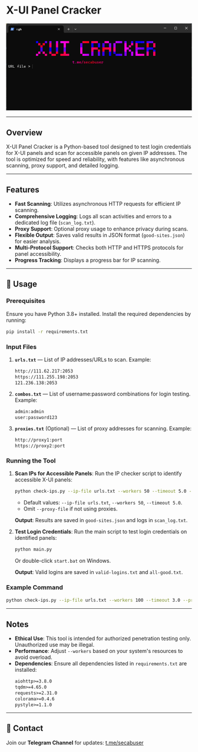 # X-UI Panel Cracker

![Screenshot of Tool](tool_screenshot.png)

---

## Overview

X-UI Panel Cracker is a Python-based tool designed to test login credentials for X-UI panels and scan for accessible panels on given IP addresses. The tool is optimized for speed and reliability, with features like asynchronous scanning, proxy support, and detailed logging.

---

## Features

- **Fast Scanning**: Utilizes asynchronous HTTP requests for efficient IP scanning.
- **Comprehensive Logging**: Logs all scan activities and errors to a dedicated log file (`scan_log.txt`).
- **Proxy Support**: Optional proxy usage to enhance privacy during scans.
- **Flexible Output**: Saves valid results in JSON format (`good-sites.json`) for easier analysis.
- **Multi-Protocol Support**: Checks both HTTP and HTTPS protocols for panel accessibility.
- **Progress Tracking**: Displays a progress bar for IP scanning.

---

## 📄 Usage

### Prerequisites

Ensure you have Python 3.8+ installed. Install the required dependencies by running:

```bash
pip install -r requirements.txt
```

### Input Files

1. **`urls.txt`** — List of IP addresses/URLs to scan. Example:
   ```
   http://111.62.217:2053
   https://111.255.198:2053
   121.236.138:2053
   ```

2. **`combos.txt`** — List of username:password combinations for login testing. Example:
   ```
   admin:admin
   user:password123
   ```

3. **`proxies.txt`** (Optional) — List of proxy addresses for scanning. Example:
   ```
   http://proxy1:port
   https://proxy2:port
   ```

### Running the Tool

1. **Scan IPs for Accessible Panels**:
   Run the IP checker script to identify accessible X-UI panels:
   ```bash
   python check-ips.py --ip-file urls.txt --workers 50 --timeout 5.0 --proxy-file proxies.txt
   ```
   - Default values: `--ip-file urls.txt`, `--workers 50`, `--timeout 5.0`.
   - Omit `--proxy-file` if not using proxies.

   **Output**: Results are saved in `good-sites.json` and logs in `scan_log.txt`.

2. **Test Login Credentials**:
   Run the main script to test login credentials on identified panels:
   ```bash
   python main.py
   ```
   Or double-click `start.bat` on Windows.

   **Output**: Valid logins are saved in `valid-logins.txt` and `all-good.txt`.

### Example Command
```bash
python check-ips.py --ip-file urls.txt --workers 100 --timeout 3.0 --proxy-file proxies.txt
```

---

## Notes

- **Ethical Use**: This tool is intended for authorized penetration testing only. Unauthorized use may be illegal.
- **Performance**: Adjust `--workers` based on your system's resources to avoid overload.
- **Dependencies**: Ensure all dependencies listed in `requirements.txt` are installed:
  ```
  aiohttp>=3.8.0
  tqdm>=4.65.0
  requests>=2.31.0
  colorama>=0.4.6
  pystyle>=1.1.0
  ```

---

## 📢 Contact

Join our **Telegram Channel** for updates: [t.me/secabuser](https://t.me/secabuser)